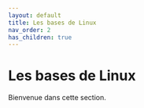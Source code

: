 ```yaml
---
layout: default
title: Les bases de Linux
nav_order: 2
has_children: true
---
```


# Les bases de Linux

Bienvenue dans cette section.
